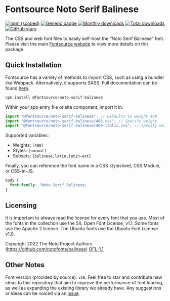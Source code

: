 # Fontsource Noto Serif Balinese

[![npm (scoped)](https://img.shields.io/npm/v/@fontsource/noto-serif-balinese?color=brightgreen)](https://www.npmjs.com/package/@fontsource/noto-serif-balinese) [![Generic badge](https://img.shields.io/badge/fontsource-passing-brightgreen)](https://github.com/fontsource/fontsource) [![Monthly downloads](https://badgen.net/npm/dm/@fontsource/noto-serif-balinese)](https://github.com/fontsource/fontsource) [![Total downloads](https://badgen.net/npm/dt/@fontsource/noto-serif-balinese)](https://github.com/fontsource/fontsource) [![GitHub stars](https://img.shields.io/github/stars/fontsource/fontsource.svg?style=social&label=Star)](https://github.com/fontsource/fontsource/stargazers)

The CSS and web font files to easily self-host the “Noto Serif Balinese” font. Please visit the main [Fontsource website](https://fontsource.org/fonts/noto-serif-balinese) to view more details on this package.

## Quick Installation

Fontsource has a variety of methods to import CSS, such as using a bundler like Webpack. Alternatively, it supports SASS. Full documentation can be found [here](https://fontsource.org/docs/introduction).

```javascript
npm install @fontsource/noto-serif-balinese
```

Within your app entry file or site component, import it in.

```javascript
import "@fontsource/noto-serif-balinese"; // Defaults to weight 400
import "@fontsource/noto-serif-balinese/400.css"; // Specify weight
import "@fontsource/noto-serif-balinese/400-italic.css"; // Specify weight and style

```

Supported variables:
- Weights: `[400]`
- Styles: `[normal]`
- Subsets: `[balinese,latin,latin-ext]`

Finally, you can reference the font name in a CSS stylesheet, CSS Module, or CSS-in-JS.

```css
body {
  font-family: "Noto Serif Balinese;
}
```

## Licensing
It is important to always read the license for every font that you use.
Most of the fonts in the collection use the SIL Open Font License, v1.1. Some fonts use the Apache 2 license. The Ubuntu fonts use the Ubuntu Font License v1.0.

Copyright 2022 The Noto Project Authors (https://github.com/notofonts/balinese)
[OFL-1.1](http://scripts.sil.org/OFL)

## Other Notes
Font version (provided by source): `v16`.
Feel free to star and contribute new ideas to this repository that aim to improve the performance of font loading, as well as expanding the existing library we already have. Any suggestions or ideas can be voiced via an [issue](https://github.com/fontsource/fontsource/issues).